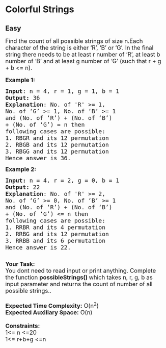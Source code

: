 # Colorful Strings
## Easy
<div class="problems_problem_content__Xm_eO"><p><span style="font-size:18px">Find the count of all possible strings of size n.Each character of the string is either ‘R’, ‘B’ or ‘G’. In the final string there needs to be at least r number of ‘R’, at least b number of ‘B’ and at least g number of ‘G’ (such that r + g + b &lt;= n).&nbsp;</span><br>
<br>
<span style="font-size:18px"><strong>Example 1:</strong></span></p>

<pre><span style="font-size:18px"><strong>Input</strong>: n = 4, r = 1, g = 1, b = 1
<strong>Output:</strong>&nbsp;36&nbsp;
<strong>Explanation</strong>: No. of 'R' &gt;= 1, 
No. of ‘G’ &gt;= 1, No. of ‘B’ &gt;= 1 
and (No. of ‘R’) + (No. of ‘B’) 
+ (No. of ‘G’) = n then 
following cases are possible: 
1. RBGR and its 12 permutation 
2. RBGB and its 12 permutation 
3. RBGG and its 12 permutation 
Hence answer is 36.
</span></pre>

<p><span style="font-size:18px"><strong>Example 2:</strong></span></p>

<pre><span style="font-size:18px"><strong>Input: </strong>n = 4, r = 2, g = 0, b = 1
<strong>Output:&nbsp;</strong>22
<strong>Explanation</strong>: No. of 'R' &gt;= 2,
No. of ‘G’ &gt;= 0, No. of ‘B’ &gt;= 1
and (No. of ‘R’) + (No. of ‘B’)
+ (No. of ‘G’) &lt;= n then 
following cases are possible:
1. RRBR and its 4 permutation
2. RRBG and its 12 permutation
3. RRBB and its 6 permutation
Hence answer is 22.</span></pre>

<p><br>
<span style="font-size:18px"><strong>Your Task:&nbsp;&nbsp;</strong><br>
You dont need to read input or print anything. Complete the function <strong>possibleStrings()&nbsp;</strong>which takes n, r, g, b&nbsp;as input parameter and returns the count&nbsp;of&nbsp;number of all possible&nbsp;strings.</span><span style="font-size:18px">.<br>
<br>
<strong>Expected Time Complexity:</strong> O(n<sup>2</sup>)<br>
<strong>Expected Auxiliary Space:</strong> O(n)<br>
<br>
<strong>Constraints:</strong><br>
1&lt;= n&nbsp;&lt;=20<br>
1&lt;= r+b+g&nbsp;&lt;=n</span></p>
</div>